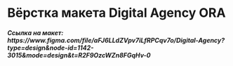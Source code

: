 <h1>Вёрстка макета Digital Agency ORA</h1>

<h5>Ссылка на макет:
https://www.figma.com/file/aFJ6LLdZVpv7iLfRPCqv7o/Digital-Agency?type=design&node-id=1142-3015&mode=design&t=R2F9OzcWZn8FGqHv-0</h5>
